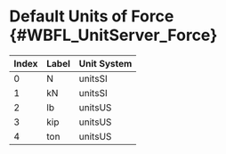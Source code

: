 Default Units of Force {#WBFL_UnitServer_Force}
===================

| Index | Label | Unit System |
|-------|-------|-------------|
0 | N | unitsSI
1 | kN | unitsSI
2 | lb | unitsUS
3 | kip | unitsUS
4 | ton | unitsUS
